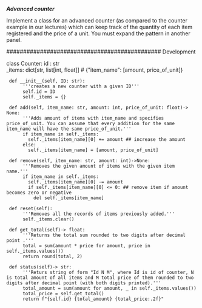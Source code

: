 _**Advanced counter**_

Implement a class for an advanced counter (as compared to the counter example in our lectures) which can keep track of the quantity of each item registered and the price of a unit.
You must expand the pattern in another panel.



############################################## Development

class Counter:
     id : str   
     _items: dict[str, list[int, float]]   # {"item_name": [amount, price_of_unit]}
  
     def __init__(self, ID: str):
          '''creates a new counter with a given ID'''
          self.id = ID
          self._items = {} 
  
     def add(self, item_name: str, amount: int, price_of_unit: float)-> None:
          '''Adds amount of items with item_name and specifies price_of_unit. You can assume that every addition for the same item_name will have the same price_of_unit.'''
          if item_name in self._items:
            self._items[item_name][0] += amount ## increase the amount
          else:
            self._items[item_name] = [amount, price_of_unit]

     def remove(self, item_name: str, amount: int)->None:
          '''Removes the given amount of items with the given item name.'''  
          if item_name in self._items:
            self._items[item_name][0] -= amount
            if self._items[item_name][0] <= 0: ## remove item if amount becomes zero or negative
              del self._items[item_name]

     def reset(self):
          '''Removes all the records of items previously added.'''
          self._items.clear()

     def get_total(self)-> float:
          '''Returns the total sum rounded to two digits after decimal point .'''
          total = sum(amount * price for amount, price in self._items.values())
          return round(total, 2)

     def status(self)-> str:    
          '''Returs string of form "Id N M", where Id is id of counter, N is total amount of all items and M total price of them rounded to two digits after decimal point (with both digits printed).'''
          total_amount = sum(amount for amount, _ in self._items.values())
          total_price = self.get_total()
          return f"{self.id} {total_amount} {total_price:.2f}"
